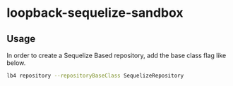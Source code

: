 # loopback-sequelize-sandbox

## Usage

In order to create a Sequelize Based repository, add the base class flag like below.

```sh
lb4 repository --repositoryBaseClass SequelizeRepository
```
